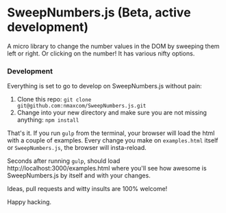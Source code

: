 # SweepNumbers.js (Beta, active development)
A micro library to change the number values in the DOM by sweeping them left or right. Or clicking on the number! It has various nifty options.

### Development
Everything is set to go to develop on SweepNumbers.js without pain:

1. Clone this repo: `git clone git@github.com:nmaxcom/SweepNumbers.js.git`
2. Change into your new directory and make sure you are not missing anything: `npm install`

That's it. If you run `gulp` from the terminal, your browser will load the html with a couple of examples. Every change you make on `examples.html` itself or `SweepNumbers.js`, the browser will insta-reload.

Seconds after running `gulp`, should load http://localhost:3000/examples.html where you'll see how awesome is SweepNumbers.js by itself and with your changes.

Ideas, pull requests and witty insults are 100% welcome!

Happy hacking.
